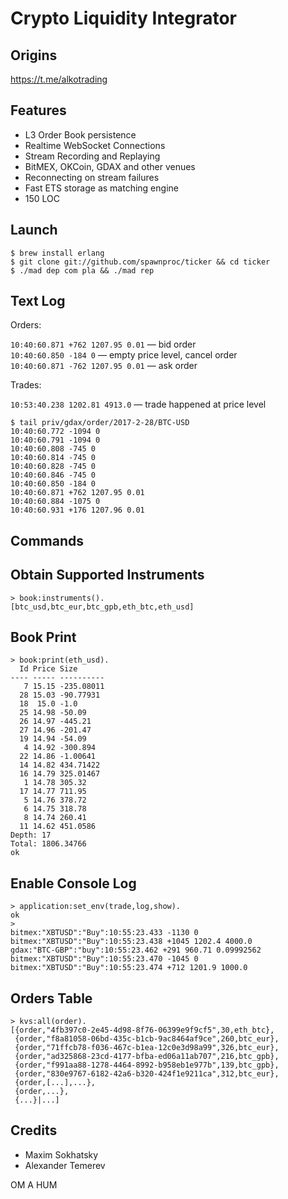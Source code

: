 Crypto Liquidity Integrator
===========================

Origins
-------

https://t.me/alkotrading

Features
--------

* L3 Order Book persistence
* Realtime WebSocket Connections
* Stream Recording and Replaying
* BitMEX, OKCoin, GDAX and other venues
* Reconnecting on stream failures
* Fast ETS storage as matching engine
* 150 LOC

Launch
------

```
$ brew install erlang
$ git clone git://github.com/spawnproc/ticker && cd ticker
$ ./mad dep com pla && ./mad rep
```

Text Log
--------

Orders:

`10:40:60.871 +762 1207.95 0.01` &mdash; bid order<br>
`10:40:60.850 -184 0` &mdash; empty price level, cancel order<br>
`10:40:60.871 -762 1207.95 0.01` &mdash; ask order<br>

Trades:

`10:53:40.238 1202.81 4913.0` &mdash; trade happened at price level

```
$ tail priv/gdax/order/2017-2-28/BTC-USD
10:40:60.772 -1094 0
10:40:60.791 -1094 0
10:40:60.808 -745 0
10:40:60.814 -745 0
10:40:60.828 -745 0
10:40:60.846 -745 0
10:40:60.850 -184 0
10:40:60.871 +762 1207.95 0.01
10:40:60.884 -1075 0
10:40:60.931 +176 1207.96 0.01
```

Commands
--------

## Obtain Supported Instruments

```
> book:instruments().
[btc_usd,btc_eur,btc_gpb,eth_btc,eth_usd]
```

## Book Print

```
> book:print(eth_usd).
  Id Price Size
---- ----- ----------
   7 15.15 -235.08011
  28 15.03 -90.77931
  18  15.0 -1.0
  25 14.98 -50.09
  26 14.97 -445.21
  27 14.96 -201.47
  19 14.94 -54.09
   4 14.92 -300.894
  22 14.86 -1.00641
  14 14.82 434.71422
  16 14.79 325.01467
   1 14.78 305.32
  17 14.77 711.95
   5 14.76 378.72
   6 14.75 318.78
   8 14.74 260.41
  11 14.62 451.0586
Depth: 17
Total: 1806.34766
ok
```

## Enable Console Log

```
> application:set_env(trade,log,show).
ok
>
bitmex:"XBTUSD":"Buy":10:55:23.433 -1130 0
bitmex:"XBTUSD":"Buy":10:55:23.438 +1045 1202.4 4000.0
gdax:"BTC-GBP":"buy":10:55:23.462 +291 960.71 0.09992562
bitmex:"XBTUSD":"Buy":10:55:23.470 -1045 0
bitmex:"XBTUSD":"Buy":10:55:23.474 +712 1201.9 1000.0
```

## Orders Table

```
> kvs:all(order).
[{order,"4fb397c0-2e45-4d98-8f76-06399e9f9cf5",30,eth_btc},
 {order,"f8a81058-06bd-435c-b1cb-9ac8464af9ce",260,btc_eur},
 {order,"71ffcb78-f036-467c-b1ea-12c0e3d98a99",326,btc_eur},
 {order,"ad325868-23cd-4177-bfba-ed06a11ab707",216,btc_gpb},
 {order,"f991aa88-1278-4464-8992-b958eb1e977b",139,btc_gpb},
 {order,"830e9767-6182-42a6-b320-424f1e9211ca",312,btc_eur},
 {order,[...],...},
 {order,...},
 {...}|...]
```

Credits
-------

* Maxim Sokhatsky
* Alexander Temerev

OM A HUM
